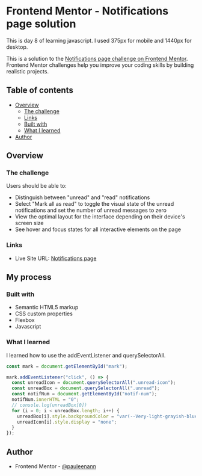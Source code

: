 # Frontend Mentor - Notifications page solution

This is day 8 of learning javascript. I used 375px for mobile and 1440px for desktop.

This is a solution to the [Notifications page challenge on Frontend Mentor](https://www.frontendmentor.io/challenges/notifications-page-DqK5QAmKbC). Frontend Mentor challenges help you improve your coding skills by building realistic projects.

## Table of contents

- [Overview](#overview)
  - [The challenge](#the-challenge)
  - [Links](#links)
  - [Built with](#built-with)
  - [What I learned](#what-i-learned)
- [Author](#author)

## Overview

### The challenge

Users should be able to:

- Distinguish between "unread" and "read" notifications
- Select "Mark all as read" to toggle the visual state of the unread notifications and set the number of unread messages to zero
- View the optimal layout for the interface depending on their device's screen size
- See hover and focus states for all interactive elements on the page

### Links

- Live Site URL: [Notifications page](https://66811fc12d3c73f52d7b655c--heartfelt-pixie-c2627d.netlify.app/)

## My process

### Built with

- Semantic HTML5 markup
- CSS custom properties
- Flexbox
- Javascript

### What I learned

I learned how to use the addEventListener and querySelectorAll.

```js
const mark = document.getElementById("mark");

mark.addEventListener("click", () => {
  const unreadIcon = document.querySelectorAll(".unread-icon");
  const unreadBox = document.querySelectorAll(".unread");
  const notifNum = document.getElementById("notif-num");
  notifNum.innerHTML = "0";
  // console.log(unreadBox[0])
  for (i = 0; i < unreadBox.length; i++) {
    unreadBox[i].style.backgroundColor = "var(--Very-light-grayish-blue)";
    unreadIcon[i].style.display = "none";
  }
});
```

## Author

- Frontend Mentor - [@pauleenann](https://www.frontendmentor.io/profile/pauleenann)

